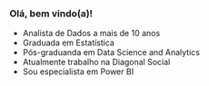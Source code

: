 ### Olá, bem vindo(a)!

- Analista de Dados a mais de 10 anos
- Graduada em Estatística
- Pós-graduanda em Data Science and Analytics
- Atualmente trabalho na Diagonal Social
- Sou especialista em Power BI

<!--
**izdanowsky/izdanowsky** is a ✨ _special_ ✨ repository because its `README.md` (this file) appears on your GitHub profile.

Here are some ideas to get you started:

- 🔭 I’m currently working on ...
- 🌱 I’m currently learning ...
- 👯 I’m looking to collaborate on ...
- 🤔 I’m looking for help with ...
- 💬 Ask me about ...
- 📫 How to reach me: ...
- 😄 Pronouns: ...
- ⚡ Fun fact: ...
-->
